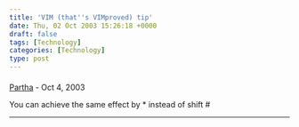 ```yaml
---
title: 'VIM (that''s VIMproved) tip'
date: Thu, 02 Oct 2003 15:26:18 +0000
draft: false
tags: [Technology]
categories: [Technology]
type: post
---
```



#### 
[Partha]( "partha@addlebrain.com") - <time datetime="2003-10-02 17:56:56">Oct 4, 2003</time>

You can achieve the same effect by \* instead of shift #
<hr />
